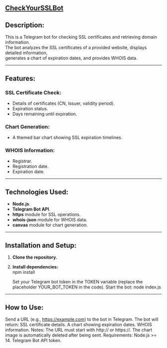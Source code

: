 [CheckYourSSLBot](https://t.me/checkyoursslbot) 
---


## Description:
This is a Telegram bot for checking SSL certificates and retrieving domain information.  
The bot analyzes the SSL certificates of a provided website, displays detailed information,  
generates a chart of expiration dates, and provides WHOIS data.

---

## Features:
### SSL Certificate Check:
- Details of certificates (CN, Issuer, validity period).
- Expiration status.
- Days remaining until expiration.

### Chart Generation:
- A themed bar chart showing SSL expiration timelines.

### WHOIS Information:
- Registrar.
- Registration date.
- Expiration date.

---

## Technologies Used:
- **Node.js**.  
- **Telegram Bot API**.  
- **https** module for SSL operations.  
- **whois-json** module for WHOIS data.  
- **canvas** module for chart generation.  

---

## Installation and Setup:
1. **Clone the repository.**  
2. **Install dependencies:**  
   npm install

   Set your Telegram bot token in the TOKEN variable
(replace the placeholder YOUR_BOT_TOKEN in the code).
Start the bot:
node index.js

---

## How to Use:
Send a URL (e.g., https://example.com) to the bot in Telegram.
The bot will return:
SSL certificate details.
A chart showing expiration dates.
WHOIS information.
Notes:
The URL must start with http:// or https://.
The chart image is automatically deleted after being sent.
Requirements:
Node.js >= 14.
Telegram Bot API token.
